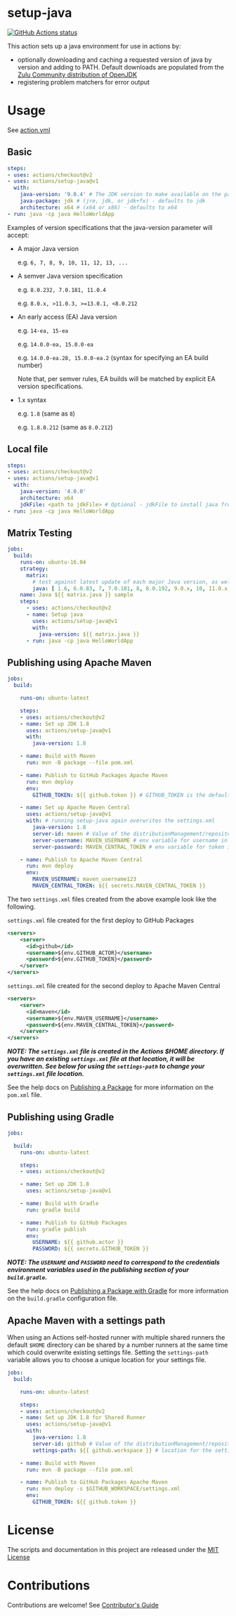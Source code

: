 # setup-java

<p align="left">
  <a href="https://github.com/actions/setup-java"><img alt="GitHub Actions status" src="https://github.com/actions/setup-java/workflows/Main%20workflow/badge.svg"></a>
</p>

This action sets up a java environment for use in actions by:

- optionally downloading and caching a requested version of java by version and adding to PATH. Default downloads are populated from the [Zulu Community distribution of OpenJDK](http://static.azul.com/zulu/bin/)
- registering problem matchers for error output

# Usage

See [action.yml](action.yml)

## Basic
```yaml
steps:
- uses: actions/checkout@v2
- uses: actions/setup-java@v1
  with:
    java-version: '9.0.4' # The JDK version to make available on the path.
    java-package: jdk # (jre, jdk, or jdk+fx) - defaults to jdk
    architecture: x64 # (x64 or x86) - defaults to x64
- run: java -cp java HelloWorldApp
```
Examples of version specifications that the java-version parameter will accept:

- A major Java version

  e.g. ```6, 7, 8, 9, 10, 11, 12, 13, ...```
 
- A semver Java version specification

  e.g. ```8.0.232, 7.0.181, 11.0.4```
  
  e.g. ```8.0.x, >11.0.3, >=13.0.1, <8.0.212```
  
- An early access (EA) Java version

  e.g. ```14-ea, 15-ea```
  
  e.g. ```14.0.0-ea, 15.0.0-ea```
   
  e.g. ```14.0.0-ea.28, 15.0.0-ea.2``` (syntax for specifying an EA build number)
  
  Note that, per semver rules, EA builds will be matched by explicit EA version specifications.
  
- 1.x syntax

    e.g. ```1.8``` (same as ```8```)
    
    e.g. ```1.8.0.212``` (same as ```8.0.212```)


## Local file
```yaml
steps:
- uses: actions/checkout@v2
- uses: actions/setup-java@v1
  with:
    java-version: '4.0.0'
    architecture: x64
    jdkFile: <path to jdkFile> # Optional - jdkFile to install java from. Useful for versions not found on Zulu Community CDN
- run: java -cp java HelloWorldApp
```

## Matrix Testing
```yaml
jobs:
  build:
    runs-on: ubuntu-16.04
    strategy:
      matrix:
        # test against latest update of each major Java version, as well as specific updates of LTS versions:
        java: [ 1.6, 6.0.83, 7, 7.0.181, 8, 8.0.192, 9.0.x, 10, 11.0.x, 11.0.3, 12, 13 ]
    name: Java ${{ matrix.java }} sample
    steps:
      - uses: actions/checkout@v2
      - name: Setup java
        uses: actions/setup-java@v1
        with:
          java-version: ${{ matrix.java }}
      - run: java -cp java HelloWorldApp
```

## Publishing using Apache Maven
```yaml
jobs:
  build:

    runs-on: ubuntu-latest

    steps:
    - uses: actions/checkout@v2
    - name: Set up JDK 1.8
      uses: actions/setup-java@v1
      with:
        java-version: 1.8

    - name: Build with Maven
      run: mvn -B package --file pom.xml

    - name: Publish to GitHub Packages Apache Maven
      run: mvn deploy
      env:
        GITHUB_TOKEN: ${{ github.token }} # GITHUB_TOKEN is the default env for the password

    - name: Set up Apache Maven Central
      uses: actions/setup-java@v1
      with: # running setup-java again overwrites the settings.xml
        java-version: 1.8
        server-id: maven # Value of the distributionManagement/repository/id field of the pom.xml
        server-username: MAVEN_USERNAME # env variable for username in deploy
        server-password: MAVEN_CENTRAL_TOKEN # env variable for token in deploy

    - name: Publish to Apache Maven Central
      run: mvn deploy 
      env:
        MAVEN_USERNAME: maven_username123
        MAVEN_CENTRAL_TOKEN: ${{ secrets.MAVEN_CENTRAL_TOKEN }}
```

The two `settings.xml` files created from the above example look like the following.

`settings.xml` file created for the first deploy to GitHub Packages
```xml
<servers>
    <server>
      <id>github</id>
      <username>${env.GITHUB_ACTOR}</username>
      <password>${env.GITHUB_TOKEN}</password>
    </server>
</servers>
```

`settings.xml` file created for the second deploy to Apache Maven Central
```xml
<servers>
    <server>
      <id>maven</id>
      <username>${env.MAVEN_USERNAME}</username>
      <password>${env.MAVEN_CENTRAL_TOKEN}</password>
    </server>
</servers>
```

***NOTE: The `settings.xml` file is created in the Actions $HOME directory. If you have an existing `settings.xml` file at that location, it will be overwritten. See below for using the `settings-path` to change your `settings.xml` file location.***	

See the help docs on [Publishing a Package](https://help.github.com/en/github/managing-packages-with-github-packages/configuring-apache-maven-for-use-with-github-packages#publishing-a-package) for more information on the `pom.xml` file.

## Publishing using Gradle
```yaml
jobs:

  build:
    runs-on: ubuntu-latest

    steps:
    - uses: actions/checkout@v2

    - name: Set up JDK 1.8
      uses: actions/setup-java@v1

    - name: Build with Gradle
      run: gradle build

    - name: Publish to GitHub Packages
      run: gradle publish
      env:
        USERNAME: ${{ github.actor }}
        PASSWORD: ${{ secrets.GITHUB_TOKEN }}
```

***NOTE: The `USERNAME` and `PASSWORD` need to correspond to the credentials environment variables used in the publishing section of your `build.gradle`.***	

See the help docs on [Publishing a Package with Gradle](https://help.github.com/en/github/managing-packages-with-github-packages/configuring-gradle-for-use-with-github-packages#example-using-gradle-groovy-for-a-single-package-in-a-repository) for more information on the `build.gradle` configuration file.

## Apache Maven with a settings path

When using an Actions self-hosted runner with multiple shared runners the default `$HOME` directory can be shared by a number runners at the same time which could overwrite existing settings file. Setting the `settings-path` variable allows you to choose a unique location for your settings file.

```yaml
jobs:
  build:

    runs-on: ubuntu-latest

    steps:
    - uses: actions/checkout@v2
    - name: Set up JDK 1.8 for Shared Runner
      uses: actions/setup-java@v1
      with:
        java-version: 1.8
        server-id: github # Value of the distributionManagement/repository/id field of the pom.xml
        settings-path: ${{ github.workspace }} # location for the settings.xml file

    - name: Build with Maven
      run: mvn -B package --file pom.xml

    - name: Publish to GitHub Packages Apache Maven
      run: mvn deploy -s $GITHUB_WORKSPACE/settings.xml
      env:
        GITHUB_TOKEN: ${{ github.token }}
```

# License

The scripts and documentation in this project are released under the [MIT License](LICENSE)

# Contributions

Contributions are welcome!  See [Contributor's Guide](docs/contributors.md)
